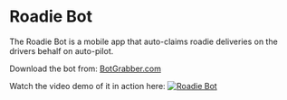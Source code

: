 # Roadie Bot
The Roadie Bot is a mobile app that auto-claims roadie deliveries on the drivers behalf on auto-pilot.

Download the bot from: [BotGrabber.com](http://BotGrabber.com)

Watch the video demo of it in action here:
[![Roadie Bot](https://img.youtube.com/vi/YFNDZXOF_Ro/maxresdefault.jpg)](https://www.youtube.com/watch?v=YFNDZXOF_Ro)
